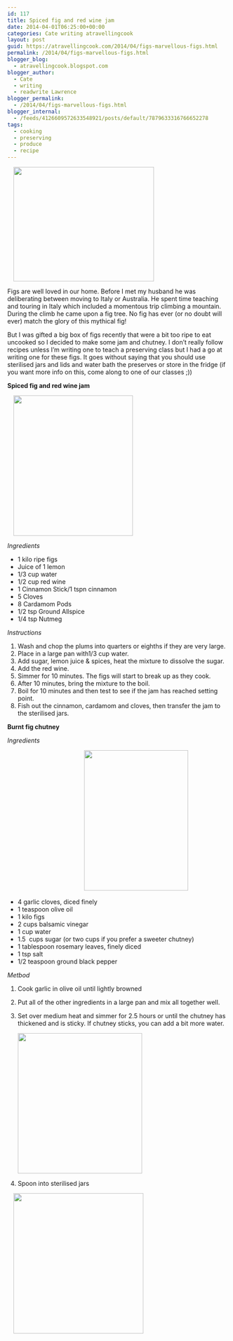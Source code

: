 ```yaml
---
id: 117
title: Spiced fig and red wine jam
date: 2014-04-01T06:25:00+00:00
categories: Cate writing atravellingcook
layout: post
guid: https://atravellingcook.com/2014/04/figs-marvellous-figs.html
permalink: /2014/04/figs-marvellous-figs.html
blogger_blog:
  - atravellingcook.blogspot.com
blogger_author:
  - Cate
  - writing
  - readwrite Lawrence
blogger_permalink:
  - /2014/04/figs-marvellous-figs.html
blogger_internal:
  - /feeds/4126609572633548921/posts/default/7879633316766652278
tags:
  - cooking
  - preserving
  - produce
  - recipe
---
```

<a style="margin-left: 1em; margin-right: 1em; text-align: center;" href="https://4.bp.blogspot.com/-80KxwITL7KY/UzpIvy1_FUI/AAAAAAAAIhE/jXM485XXNkI/s1600/figs.jpeg"><img src="https://4.bp.blogspot.com/-80KxwITL7KY/UzpIvy1_FUI/AAAAAAAAIhE/jXM485XXNkI/s1600/figs.jpeg" alt="" width="320" height="261" border="0" /></a>

Figs are well loved in our home. Before I met my husband he was deliberating between moving to Italy or Australia. He spent time teaching and touring in Italy which included a momentous trip climbing a mountain. During the climb he came upon a fig tree. No fig has ever (or no doubt will ever) match the glory of this mythical fig!

But I was gifted a big box of figs recently that were a bit too ripe to eat uncooked so I decided to make some jam and chutney. I don&#8217;t really follow recipes unless I&#8217;m writing one to teach a preserving class but I had a go at writing one for these figs. It goes without saying that you should use sterilised jars and lids and water bath the preserves or store in the fridge (if you want more info on this, come along to one of our classes ;)) 

**Spiced fig and red wine jam**

<a style="margin-left: 1em; margin-right: 1em; text-align: center;" href="https://4.bp.blogspot.com/-gEJtHAZBStQ/UzpNW1DyjdI/AAAAAAAAIhY/SfJHaVJgTDk/s1600/13532133044_19d6ce588b_z.jpg"><img src="https://4.bp.blogspot.com/-gEJtHAZBStQ/UzpNW1DyjdI/AAAAAAAAIhY/SfJHaVJgTDk/s1600/13532133044_19d6ce588b_z.jpg" alt="" width="272" height="320" border="0" /></a>

_Ingredients_

  * 1 kilo ripe figs
  * Juice of 1 lemon
  * 1/3 cup water
  * 1/2 cup red wine
  * 1 Cinnamon Stick/1 tspn cinnamon
  * 5 Cloves
  * 8 Cardamom Pods
  * 1/2 tsp Ground Allspice
  * 1/4 tsp Nutmeg


  <i>Instructions</i>





  1. Wash and chop the plums into quarters or eighths if they are very large.
  2. Place in a large pan with1/3 cup water.
  3. Add sugar, lemon juice & spices, heat the mixture to dissolve the sugar.
  4. Add the red wine.
  5. Simmer for 10 minutes. The figs will start to break up as they cook.
  6. After 10 minutes, bring the mixture to the boil.
  7. Boil for 10 minutes and then test to see if the jam has reached setting point.
  8. Fish out the cinnamon, cardamom and cloves, then transfer the jam to the sterilised jars.

**Burnt fig chutney**


  <i>Ingredients</i>



                                           <a style="margin-left: 1em; margin-right: 1em; text-align: center;" href="https://3.bp.blogspot.com/-K7oQzL4jPsE/UzpNY8_qDbI/AAAAAAAAIho/UfYUlHhE99o/s1600/13532138064_a7c5b40cf4_z.jpg"><img src="https://3.bp.blogspot.com/-K7oQzL4jPsE/UzpNY8_qDbI/AAAAAAAAIho/UfYUlHhE99o/s1600/13532138064_a7c5b40cf4_z.jpg" alt="" width="237" height="320" border="0" /></a>





  * 4 garlic cloves, diced finely
  * 1 teaspoon olive oil
  * 1 kilo figs
  * 2 cups balsamic vinegar
  * 1 cup water
  * 1.5  cups sugar (or two cups if you prefer a sweeter chutney)
  * 1 tablespoon rosemary leaves, finely diced
  * 1 tsp salt
  * 1/2 teaspoon ground black pepper


  <i>Metbod</i>





  1. Cook garlic in olive oil until lightly browned
  2. Put all of the other ingredients in a large pan and mix all together well.
  3. Set over medium heat and simmer for 2.5 hours or until the chutney has thickened and is sticky. If chutney sticks, you can add a bit more water. 
    
    
    
      <a  href="https://3.bp.blogspot.com/-HvhHsZAURQo/UzpNW1GLFFI/AAAAAAAAIhc/PDPN7aHCRS4/s1600/13532124844_39550e08f8_z.jpg"><img src="https://3.bp.blogspot.com/-HvhHsZAURQo/UzpNW1GLFFI/AAAAAAAAIhc/PDPN7aHCRS4/s1600/13532124844_39550e08f8_z.jpg" alt="" width="283" height="320" border="0" /></a>
    

  4. Spoon into sterilised jars

<a style="margin-left: 1em; margin-right: 1em; text-align: center;" href="https://2.bp.blogspot.com/-s3QZ6_aPssM/UzpNWHRfP8I/AAAAAAAAIhQ/TBgohhsUWP4/s1600/13531882433_325183172a_z.jpg"><img src="https://2.bp.blogspot.com/-s3QZ6_aPssM/UzpNWHRfP8I/AAAAAAAAIhQ/TBgohhsUWP4/s1600/13531882433_325183172a_z.jpg" alt="" width="296" height="320" border="0" /></a>
